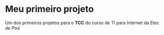 # Meu primeiro projeto
Um dos primeiros projetos para o **TCC** do curso de TI para Internet da *Etec de Poá*
